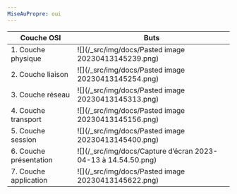 ```yaml
---
MiseAuPropre: oui
---
```


|Couche OSI|Buts|
|----|----|
|1. Couche physique|![](/_src/img/docs/Pasted image 20230413145239.png)|
|2. Couche liaison|![](/_src/img/docs/Pasted image 20230413145254.png)|
|3. Couche réseau|![](/_src/img/docs/Pasted image 20230413145313.png)|
|4. Couche transport|![](/_src/img/docs/Pasted image 20230413145156.png)|
|5. Couche session|![](/_src/img/docs/Pasted image 20230413145400.png)|
|6. Couche présentation|![](/_src/img/docs/Capture d’écran 2023-04-13 à 14.54.50.png)|
|7. Couche application|![](/_src/img/docs/Pasted image 20230413145622.png)|
